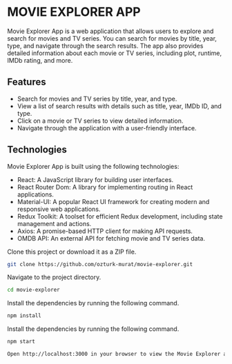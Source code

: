 # MOVIE EXPLORER APP
Movie Explorer App is a web application that allows users to explore and search for movies and TV series. You can search for movies by title, year, type, and navigate through the search results. The app also provides detailed information about each movie or TV series, including plot, runtime, IMDb rating, and more.

## Features

- Search for movies and TV series by title, year, and type.
- View a list of search results with details such as title, year, IMDb ID, and type.
- Click on a movie or TV series to view detailed information.
- Navigate through the application with a user-friendly interface.

## Technologies

Movie Explorer App is built using the following technologies:

- React: A JavaScript library for building user interfaces.
- React Router Dom: A library for implementing routing in React applications.
- Material-UI: A popular React UI framework for creating modern and responsive web applications.
- Redux Toolkit: A toolset for efficient Redux development, including state management and actions.
- Axios: A promise-based HTTP client for making API requests.
- OMDB API: An external API for fetching movie and TV series data.

Clone this project or download it as a ZIP file.
```bash
git clone https://github.com/ozturk-murat/movie-explorer.git
```
Navigate to the project directory.
```bash
cd movie-explorer
```

Install the dependencies by running the following command.
```bash
npm install
```
Install the dependencies by running the following command.
```bash
npm start
```
```bash
Open http://localhost:3000 in your browser to view the Movie Explorer application.
```